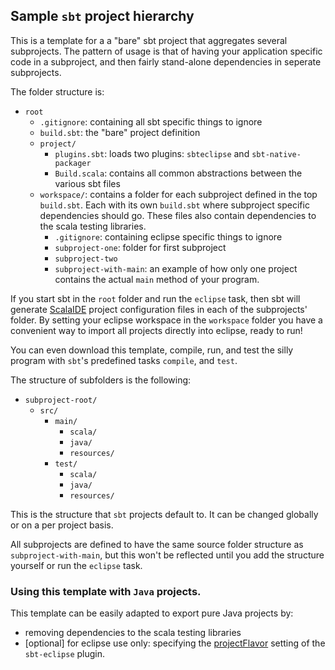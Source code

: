 ## Sample `sbt` project hierarchy
This is a template for a a "bare" sbt project that aggregates several subprojects.
The pattern of usage is that of having your application specific code in a subproject, and then fairly stand-alone dependencies in seperate subprojects.  

The folder structure is:
* `root`
  * `.gitignore`: containing all sbt specific things to ignore
  * `build.sbt`: the "bare" project definition
  * `project/`    
    * `plugins.sbt`: loads two plugins: `sbteclipse` and `sbt-native-packager`
    * `Build.scala`: contains all common abstractions between the various sbt files
  * `workspace/`: contains a folder for each subproject defined in the top `build.sbt`. Each with its own `build.sbt` where subproject specific dependencies should go. These files also contain dependencies to the scala testing libraries.
    * `.gitignore`: containing eclipse specific things to ignore
    * `subproject-one`: folder for first subproject
    * `subproject-two`
    * `subproject-with-main`: an example of how only one project contains the actual `main` method of your program.

If you start sbt in the `root` folder and run the `eclipse` task, then sbt will generate [ScalaIDE](http://scala-ide.org/) project configuration files in each of the subprojects' folder. By setting your eclipse workspace in the `workspace` folder you have a convenient way to import all projects directly into eclipse, ready to run!  

You can even download this template, compile, run, and test the silly program with `sbt`'s predefined tasks `compile`, and `test`.  

The structure of subfolders is the following:
* `subproject-root/`
  * `src/`
    * `main/`
      * `scala/`
      * `java/`
      * `resources/`
    * `test/`
      * `scala/`
      * `java/`
      * `resources/`

This is the structure that `sbt` projects default to. It can be changed globally or on a per project basis.  

All subprojects are defined to have the same source folder structure as `subproject-with-main`, but this won't be reflected until you add the structure yourself or run the `eclipse` task.

### Using this template with `Java` projects.
This template can be easily adapted to export pure Java projects by:
* removing dependencies to the scala testing libraries
* [optional] for eclipse use only: specifying the [projectFlavor](https://github.com/typesafehub/sbteclipse/wiki/Using-sbteclipse#wiki-projectflavor) setting of the `sbt-eclipse` plugin.
